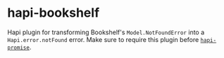 hapi-bookshelf
==============

Hapi plugin for transforming Bookshelf's `Model.NotFoundError` into a `Hapi.error.notFound` error. Make sure to require this plugin before [`hapi-promise`](https://github.com/valet-io/hapi-promise/).